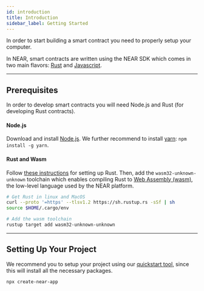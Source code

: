 ```yaml
---
id: introduction
title: Introduction
sidebar_label: Getting Started
---
```


In order to start building a smart contract you need to properly setup your computer.

In NEAR, smart contracts are written using the NEAR SDK which comes in two main flavors: [Rust](../../4.tools/rs-sdk.md) and [Javascript](../../4.tools/rs-sdk.md).

---

## Prerequisites

In order to develop smart contracts you will need Node.js and Rust (for developing Rust contracts).

#### Node.js
Download and install [Node.js](https://nodejs.org/en/download/). We further recommend to install [yarn](https://yarnpkg.com): `npm install -g yarn`.

#### Rust and Wasm

Follow [these instructions](https://doc.rust-lang.org/book/ch01-01-installation.html) for setting up Rust. Then, add the `wasm32-unknown-unknown` toolchain which enables compiling Rust to [Web Assembly (wasm)](https://webassembly.org/), the low-level language used by the NEAR platform.

```bash
# Get Rust in linux and MacOS
curl --proto '=https' --tlsv1.2 https://sh.rustup.rs -sSf | sh
source $HOME/.cargo/env

# Add the wasm toolchain
rustup target add wasm32-unknown-unknown
```

---

## Setting Up Your Project

We recommend you to setup your project using our [quickstart tool](../quickstart.md), since this will install all the necessary packages.

```bash
npx create-near-app
```